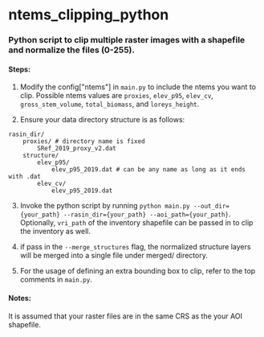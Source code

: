 # ntems_clipping_python

### Python script to clip multiple raster images with a shapefile and normalize the files (0-255).

#### Steps: 
1. Modify the config["ntems"] in `main.py` to include the ntems you want to clip. Possible ntems values are `proxies`, `elev_p95`, `elev_cv`, `gross_stem_volume`, `total_biomass`, and `loreys_height`. 

2. Ensure your data directory structure is as follows:
```
rasin_dir/
    proxies/ # directory name is fixed
        SRef_2019_proxy_v2.dat
    structure/
        elev_p95/
            elev_p95_2019.dat # can be any name as long as it ends with .dat
        elev_cv/
            elev_p95_2019.dat
```

3. Invoke the python script by running `python main.py --out_dir={your_path} --rasin_dir={your_path} --aoi_path={your_path}`. Optionally, `vri_path` 
of the inventory shapefile can be passed in to clip the inventory as well.

4. if pass in the `--merge_structures` flag, the normalized structure layers will be merged into a single file under merged/ directory.

5. For the usage of defining an extra bounding box to clip, refer to the top comments in `main.py`.

#### Notes:
It is assumed that your raster files are in the same CRS as the your AOI shapefile.
